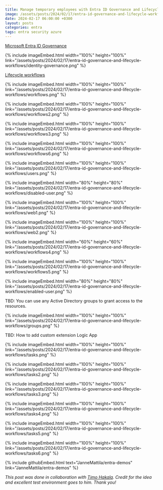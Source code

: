 ```yaml
---
title: Manage temporary employees with Entra ID Governance and Lifecycle workflows
image: /assets/posts/2024/02/17/entra-id-governance-and-lifecycle-workflows/workflows.png
date: 2024-02-17 06:00:00 +0300
layout: posts
categories: entra
tags: entra security azure
---
```


[Microsoft Entra ID Governance](https://learn.microsoft.com/en-us/entra/id-governance/identity-governance-overview)

{% include imageEmbed.html width="100%" height="100%" link="/assets/posts/2024/02/17/entra-id-governance-and-lifecycle-workflows/identity-governance.png" %}

[Lifecycle workflows](https://learn.microsoft.com/en-us/entra/id-governance/what-are-lifecycle-workflows)

{% include imageEmbed.html width="100%" height="100%" link="/assets/posts/2024/02/17/entra-id-governance-and-lifecycle-workflows/workflows.png" %}

{% include imageEmbed.html width="100%" height="100%" link="/assets/posts/2024/02/17/entra-id-governance-and-lifecycle-workflows/workflows2.png" %}

{% include imageEmbed.html width="100%" height="100%" link="/assets/posts/2024/02/17/entra-id-governance-and-lifecycle-workflows/workflows3.png" %}

{% include imageEmbed.html width="100%" height="100%" link="/assets/posts/2024/02/17/entra-id-governance-and-lifecycle-workflows/workflows6.png" %}

{% include imageEmbed.html width="100%" height="100%" link="/assets/posts/2024/02/17/entra-id-governance-and-lifecycle-workflows/users.png" %}

{% include imageEmbed.html width="80%" height="80%" link="/assets/posts/2024/02/17/entra-id-governance-and-lifecycle-workflows/disabled-user.png" %}

{% include imageEmbed.html width="100%" height="100%" link="/assets/posts/2024/02/17/entra-id-governance-and-lifecycle-workflows/web1.png" %}

{% include imageEmbed.html width="100%" height="100%" link="/assets/posts/2024/02/17/entra-id-governance-and-lifecycle-workflows/web2.png" %}

{% include imageEmbed.html width="60%" height="60%" link="/assets/posts/2024/02/17/entra-id-governance-and-lifecycle-workflows/workflows4.png" %}

{% include imageEmbed.html width="100%" height="100%" link="/assets/posts/2024/02/17/entra-id-governance-and-lifecycle-workflows/workflows5.png" %}

{% include imageEmbed.html width="80%" height="80%" link="/assets/posts/2024/02/17/entra-id-governance-and-lifecycle-workflows/enabled-user.png" %}

TBD: You can use any Active Directory groups to grant access to the resources.

{% include imageEmbed.html width="100%" height="100%" link="/assets/posts/2024/02/17/entra-id-governance-and-lifecycle-workflows/groups.png" %}

TBD: How to add custom extension Logic App

{% include imageEmbed.html width="100%" height="100%" link="/assets/posts/2024/02/17/entra-id-governance-and-lifecycle-workflows/tasks.png" %}

{% include imageEmbed.html width="100%" height="100%" link="/assets/posts/2024/02/17/entra-id-governance-and-lifecycle-workflows/tasks2.png" %}


{% include imageEmbed.html width="100%" height="100%" link="/assets/posts/2024/02/17/entra-id-governance-and-lifecycle-workflows/tasks3.png" %}

{% include imageEmbed.html width="100%" height="100%" link="/assets/posts/2024/02/17/entra-id-governance-and-lifecycle-workflows/tasks4.png" %}

{% include imageEmbed.html width="100%" height="100%" link="/assets/posts/2024/02/17/entra-id-governance-and-lifecycle-workflows/tasks5.png" %}

{% include imageEmbed.html width="100%" height="100%" link="/assets/posts/2024/02/17/entra-id-governance-and-lifecycle-workflows/tasks6.png" %}

{% include githubEmbed.html text="JanneMattila/entra-demos" link="JanneMattila/entra-demos" %}

_This post was done in collaboration with [Timo Hakala](https://www.linkedin.com/in/timo-hakala-7398ab5/)._
_Credit for the idea and excellent test environment goes to him. Thank you!_
